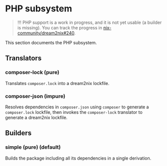 # PHP subsystem

> !!! PHP support is a work in progress, and it is not yet usable (a
> builder is missing). You can track the progress in
> [nix-community/dream2nix#240](https://github.com/nix-community/dream2nix/issues/240).

This section documents the PHP subsystem.

## Translators

### composer-lock (pure)

Translates `composer.lock` into a dream2nix lockfile.

### composer-json (impure)

Resolves dependencies in `composer.json` using `composer` to generate a
`composer.lock` lockfile, then invokes the `composer-lock` translator to
generate a dream2nix lockfile.

## Builders

### simple (pure) (default)

Builds the package including all its dependencies in a single derivation.
